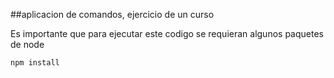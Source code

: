 ##aplicacion de comandos, ejercicio de un curso 


Es importante que para ejecutar este codigo se requieran algunos paquetes de node

```````````
npm install 
```````````